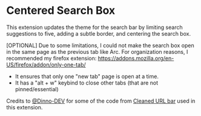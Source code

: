 # Centered Search Box

This extension updates the theme for the search bar by limiting search suggestions to five, adding a subtle border, and centering the search box.

[OPTIONAL]
Due to some limitations, I could not make the search box open in the same page as the previous tab like Arc. For organization reasons, I recommended my firefox extension: https://addons.mozilla.org/en-US/firefox/addon/only-one-tab/

- It ensures that only one "new tab" page is open at a time.
- It has a "alt + w" keybind to close other tabs (that are not pinned/essential)

Credits to [@Dinno-DEV](https://github.com/Dinno-DEV) for some of the code from [Cleaned URL bar](https://zen-browser.app/mods/a5f6a231-e3c8-4ce8-8a8e-3e93efd6adec) used in this extension.
